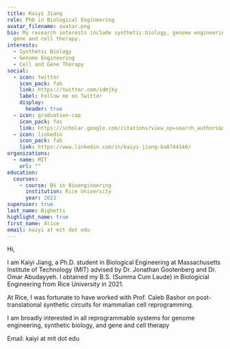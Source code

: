 ```yaml
---
title: Kaiyi Jiang
role: PhD in Biological Engineering
avatar_filename: avatar.png
bio: My research interests include synthetic biology, genome engineering and
  gene and cell therapy.
interests:
  - Synthetic Biology
  - Genome Engineering
  - Cell and Gene Therapy
social:
  - icon: twitter
    icon_pack: fab
    link: https://twitter.com/idmjky
    label: Follow me on Twitter
    display:
      header: true
  - icon: graduation-cap
    icon_pack: fas
    link: https://scholar.google.com/citations?view_op=search_authors&mauthors=kaiyi+jiang&hl=en&oi=ao
  - icon: linkedin
    icon_pack: fab
    link: https://www.linkedin.com/in/kaiyi-jiang-ba8744140/
organizations:
  - name: MIT
    url: ""
education:
  courses:
    - course: BS in Bioengineering
      institution: Rice University
      year: 2021
superuser: true
last_name: Bighetti
highlight_name: true
first_name: Alice
email: kaiyi at mit dot edu
---
```

H﻿i,

I am Kaiyi Jiang, a Ph.D. student in Biological Engineering at Massachusetts Institute of Technology (MIT) advised by Dr. Jonathan Gootenberg and Dr. Omar Abudayyeh. I obtained my B.S. (Summa Cum Laude) in Biologicial Engineering from Rice University in 2021.

At Rice, I was fortunate to have worked with Prof. Caleb Bashor on post-translational synthetic circuits for mammalian cell reprogramming. 

I am broadly interested in all reprogrammable systems for genome engineering, synthetic biology, and gene and cell therapy

Email: kaiyi at mit dot edu